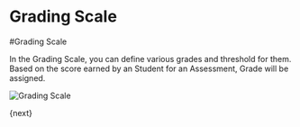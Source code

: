 <!-- add-breadcrumbs -->
# Grading Scale

#Grading Scale

In the Grading Scale, you can define various grades and threshold for them. Based on the score earned by an Student for an Assessment, Grade will be assigned.

<img class="screenshot" alt="Grading Scale" src="/docs/assets/img/schools/assessment/grading-scale.png">

{next}